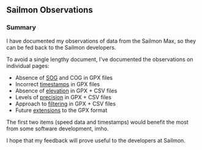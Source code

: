## Sailmon Observations

### Summary

I have documented my observations of data from the Sailmon Max, so they can be fed back to the Sailmon developers.

To avoid a single lengthy document, I've documented the observations on individual pages:

- Absence of [SOG](speed.md) and COG in GPX files
- Incorrect [timestamps](timestamps.md) in GPX files
- Absence of [elevation](elevation.md) in GPX + CSV files
- Levels of [precision](precision.md) in GPX + CSV files
- Approach to [filtering](filtering.md) in GPX + CSV files
- Future [extensions](extensions.md) to the GPX format

The first two items (speed data and timestamps) would benefit the most from some software development, imho.

I hope that my feedback will prove useful to the developers at Sailmon.
